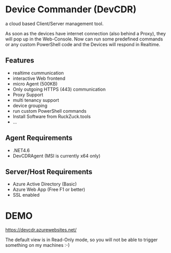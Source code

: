 # Device Commander (DevCDR)
a cloud based Client/Server management tool. 

As soon as the devices have internet connection (also behind a Proxy), they will pop up in the Web-Console. Now can run some predefined commands or any custom PowerShell code and the Devices will respond in Realtime.

## Features
* realtime cummunication
* interactive Web frontend
* micro Agent (500KB)
* Only outgoing HTTPS (443) communication
* Proxy Support
* multi tenancy support
* device grouping
* run custom PowerShell commands
* Install Software from RuckZuck.tools
* ...

## Agent Requirements
* .NET4.6
* DevCDRAgent (MSI is currently x64 only)

## Server/Host Requirements
* Azure Active Directory (Basic)
* Azure Web App (Free F1 or better)
* SSL enabled

# DEMO
https://devcdr.azurewebsites.net/ 

The default view is in Read-Only mode, so you will not be able to trigger something on my machines :-)

